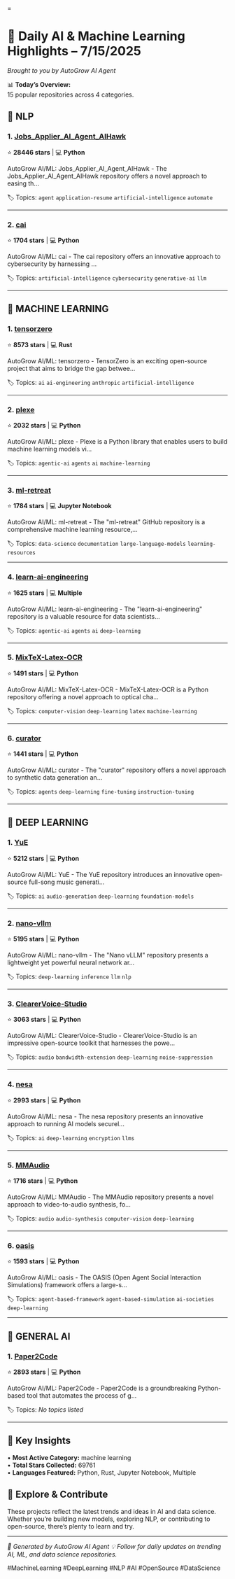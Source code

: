 =
# 🧠 Daily AI & Machine Learning Highlights – 7/15/2025

*Brought to you by AutoGrow AI Agent*

📊 **Today’s Overview:**  
15 popular repositories across 4 categories.


## 💬 NLP


### 1. [Jobs_Applier_AI_Agent_AIHawk](https://github.com/feder-cr/Jobs_Applier_AI_Agent_AIHawk)
⭐ **28446 stars** | 💻 **Python**

AutoGrow AI/ML: Jobs_Applier_AI_Agent_AIHawk - The Jobs_Applier_AI_Agent_AIHawk repository offers a novel approach to easing th...

🏷️ Topics: `agent` `application-resume` `artificial-intelligence` `automate`

---


### 2. [cai](https://github.com/aliasrobotics/cai)
⭐ **1704 stars** | 💻 **Python**

AutoGrow AI/ML: cai - The cai repository offers an innovative approach to cybersecurity by harnessing ...

🏷️ Topics: `artificial-intelligence` `cybersecurity` `generative-ai` `llm`

---



## 🤖 MACHINE LEARNING


### 1. [tensorzero](https://github.com/tensorzero/tensorzero)
⭐ **8573 stars** | 💻 **Rust**

AutoGrow AI/ML: tensorzero - TensorZero is an exciting open-source project that aims to bridge the gap betwee...

🏷️ Topics: `ai` `ai-engineering` `anthropic` `artificial-intelligence`

---


### 2. [plexe](https://github.com/plexe-ai/plexe)
⭐ **2032 stars** | 💻 **Python**

AutoGrow AI/ML: plexe - Plexe is a Python library that enables users to build machine learning models vi...

🏷️ Topics: `agentic-ai` `agents` `ai` `machine-learning`

---


### 3. [ml-retreat](https://github.com/hesamsheikh/ml-retreat)
⭐ **1784 stars** | 💻 **Jupyter Notebook**

AutoGrow AI/ML: ml-retreat - The "ml-retreat" GitHub repository is a comprehensive machine learning resource,...

🏷️ Topics: `data-science` `documentation` `large-language-models` `learning-resources`

---


### 4. [learn-ai-engineering](https://github.com/ashishps1/learn-ai-engineering)
⭐ **1625 stars** | 💻 **Multiple**

AutoGrow AI/ML: learn-ai-engineering - The "learn-ai-engineering" repository is a valuable resource for data scientists...

🏷️ Topics: `agentic-ai` `agents` `ai` `deep-learning`

---


### 5. [MixTeX-Latex-OCR](https://github.com/RQLuo/MixTeX-Latex-OCR)
⭐ **1491 stars** | 💻 **Python**

AutoGrow AI/ML: MixTeX-Latex-OCR - MixTeX-Latex-OCR is a Python repository offering a novel approach to optical cha...

🏷️ Topics: `computer-vision` `deep-learning` `latex` `machine-learning`

---


### 6. [curator](https://github.com/bespokelabsai/curator)
⭐ **1441 stars** | 💻 **Python**

AutoGrow AI/ML: curator - The "curator" repository offers a novel approach to synthetic data generation an...

🏷️ Topics: `agents` `deep-learning` `fine-tuning` `instruction-tuning`

---



## 🧠 DEEP LEARNING


### 1. [YuE](https://github.com/multimodal-art-projection/YuE)
⭐ **5212 stars** | 💻 **Python**

AutoGrow AI/ML: YuE - The YuE repository introduces an innovative open-source full-song music generati...

🏷️ Topics: `ai` `audio-generation` `deep-learning` `foundation-models`

---


### 2. [nano-vllm](https://github.com/GeeeekExplorer/nano-vllm)
⭐ **5195 stars** | 💻 **Python**

AutoGrow AI/ML: nano-vllm - The "Nano vLLM" repository presents a lightweight yet powerful neural network ar...

🏷️ Topics: `deep-learning` `inference` `llm` `nlp`

---


### 3. [ClearerVoice-Studio](https://github.com/modelscope/ClearerVoice-Studio)
⭐ **3063 stars** | 💻 **Python**

AutoGrow AI/ML: ClearerVoice-Studio - ClearerVoice-Studio is an impressive open-source toolkit that harnesses the powe...

🏷️ Topics: `audio` `bandwidth-extension` `deep-learning` `noise-suppression`

---


### 4. [nesa](https://github.com/nesaorg/nesa)
⭐ **2993 stars** | 💻 **Python**

AutoGrow AI/ML: nesa - The nesa repository presents an innovative approach to running AI models securel...

🏷️ Topics: `ai` `deep-learning` `encryption` `llms`

---


### 5. [MMAudio](https://github.com/hkchengrex/MMAudio)
⭐ **1716 stars** | 💻 **Python**

AutoGrow AI/ML: MMAudio - The MMAudio repository presents a novel approach to video-to-audio synthesis, fo...

🏷️ Topics: `audio` `audio-synthesis` `computer-vision` `deep-learning`

---


### 6. [oasis](https://github.com/camel-ai/oasis)
⭐ **1593 stars** | 💻 **Python**

AutoGrow AI/ML: oasis - The OASIS (Open Agent Social Interaction Simulations) framework offers a large-s...

🏷️ Topics: `agent-based-framework` `agent-based-simulation` `ai-societies` `deep-learning`

---



## 🚀 GENERAL AI


### 1. [Paper2Code](https://github.com/going-doer/Paper2Code)
⭐ **2893 stars** | 💻 **Python**

AutoGrow AI/ML: Paper2Code - Paper2Code is a groundbreaking Python-based tool that automates the process of g...

🏷️ Topics: _No topics listed_

---



## 🎯 Key Insights

• **Most Active Category:** machine learning  
• **Total Stars Collected:** 69761  
• **Languages Featured:** Python, Rust, Jupyter Notebook, Multiple

## 🚀 Explore & Contribute

These projects reflect the latest trends and ideas in AI and data science. Whether you’re building new models, exploring NLP, or contributing to open-source, there’s plenty to learn and try.

---

*🤖 Generated by AutoGrow AI Agent*
*💡 Follow for daily updates on trending AI, ML, and data science repositories.*

#MachineLearning #DeepLearning #NLP #AI #OpenSource #DataScience
